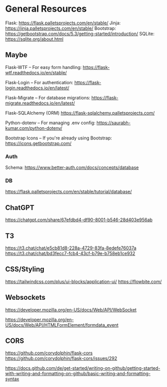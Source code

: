 # General Resources

Flask: https://flask.palletsprojects.com/en/stable/
Jinja: https://jinja.palletsprojects.com/en/stable/
Bootstrap: https://getbootstrap.com/docs/5.3/getting-started/introduction/
SQLite: https://sqlite.org/about.html

## Maybe 
Flask-WTF – For easy form handling:
https://flask-wtf.readthedocs.io/en/stable/

Flask-Login – For authentication:
https://flask-login.readthedocs.io/en/latest/

Flask-Migrate – For database migrations:
https://flask-migrate.readthedocs.io/en/latest/

Flask-SQLAlchemy (ORM)
https://flask-sqlalchemy.palletsprojects.com/

Python-dotenv – For managing .env config:
https://saurabh-kumar.com/python-dotenv/

Bootstrap Icons – If you're already using Bootstrap:
https://icons.getbootstrap.com/


### Auth
Schema: https://www.better-auth.com/docs/concepts/database

### DB
https://flask.palletsprojects.com/en/stable/tutorial/database/

## ChatGPT
https://chatgpt.com/share/67efdbd4-df90-8001-b546-28d403e956ab

## T3
https://t3.chat/chat/e5cb81d8-228a-4729-83fa-8edefe76037a
https://t3.chat/chat/bd3fecc7-fcb4-43cf-b79e-b758eb1ce932

## CSS/Styling
https://tailwindcss.com/plus/ui-blocks/application-ui/
https://flowbite.com/

## Websockets
https://developer.mozilla.org/en-US/docs/Web/API/WebSocket

https://developer.mozilla.org/en-US/docs/Web/API/HTMLFormElement/formdata_event

## CORS
https://github.com/corydolphin/flask-cors
https://github.com/corydolphin/flask-cors/issues/292


https://docs.github.com/de/get-started/writing-on-github/getting-started-with-writing-and-formatting-on-github/basic-writing-and-formatting-syntax

